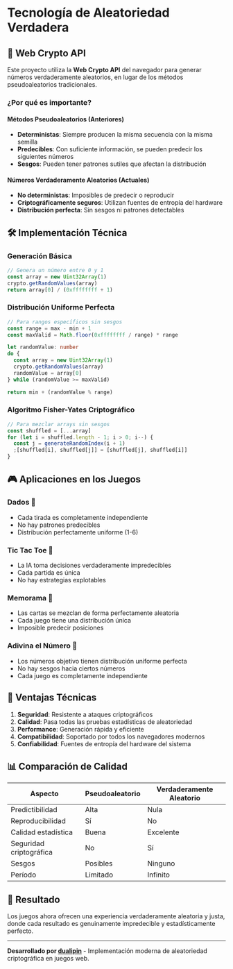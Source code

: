 # Tecnología de Aleatoriedad Verdadera

## 🔐 Web Crypto API

Este proyecto utiliza la **Web Crypto API** del navegador para generar números verdaderamente aleatorios, en lugar de los métodos pseudoaleatorios tradicionales.

### ¿Por qué es importante?

#### Métodos Pseudoaleatorios (Anteriores)
- **Deterministas**: Siempre producen la misma secuencia con la misma semilla
- **Predecibles**: Con suficiente información, se pueden predecir los siguientes números
- **Sesgos**: Pueden tener patrones sutiles que afectan la distribución

#### Números Verdaderamente Aleatorios (Actuales)
- **No deterministas**: Imposibles de predecir o reproducir
- **Criptográficamente seguros**: Utilizan fuentes de entropía del hardware
- **Distribución perfecta**: Sin sesgos ni patrones detectables

## 🛠️ Implementación Técnica

### Generación Básica
```typescript
// Genera un número entre 0 y 1
const array = new Uint32Array(1)
crypto.getRandomValues(array)
return array[0] / (0xffffffff + 1)
```

### Distribución Uniforme Perfecta
```typescript
// Para rangos específicos sin sesgos
const range = max - min + 1
const maxValid = Math.floor(0xffffffff / range) * range

let randomValue: number
do {
  const array = new Uint32Array(1)
  crypto.getRandomValues(array)
  randomValue = array[0]
} while (randomValue >= maxValid)

return min + (randomValue % range)
```

### Algoritmo Fisher-Yates Criptográfico
```typescript
// Para mezclar arrays sin sesgos
const shuffled = [...array]
for (let i = shuffled.length - 1; i > 0; i--) {
  const j = generateRandomIndex(i + 1)
  ;[shuffled[i], shuffled[j]] = [shuffled[j], shuffled[i]]
}
```

## 🎮 Aplicaciones en los Juegos

### Dados 🎲
- Cada tirada es completamente independiente
- No hay patrones predecibles
- Distribución perfectamente uniforme (1-6)

### Tic Tac Toe 🤖
- La IA toma decisiones verdaderamente impredecibles
- Cada partida es única
- No hay estrategias explotables

### Memorama 🔀
- Las cartas se mezclan de forma perfectamente aleatoria
- Cada juego tiene una distribución única
- Imposible predecir posiciones

### Adivina el Número 🎯
- Los números objetivo tienen distribución uniforme perfecta
- No hay sesgos hacia ciertos números
- Cada juego es completamente independiente

## 🔬 Ventajas Técnicas

1. **Seguridad**: Resistente a ataques criptográficos
2. **Calidad**: Pasa todas las pruebas estadísticas de aleatoriedad
3. **Performance**: Generación rápida y eficiente
4. **Compatibilidad**: Soportado por todos los navegadores modernos
5. **Confiabilidad**: Fuentes de entropía del hardware del sistema

## 📊 Comparación de Calidad

| Aspecto | Pseudoaleatorio | Verdaderamente Aleatorio |
|---------|----------------|--------------------------|
| Predictibilidad | Alta | Nula |
| Reproducibilidad | Sí | No |
| Calidad estadística | Buena | Excelente |
| Seguridad criptográfica | No | Sí |
| Sesgos | Posibles | Ninguno |
| Período | Limitado | Infinito |

## 🌟 Resultado

Los juegos ahora ofrecen una experiencia verdaderamente aleatoria y justa, donde cada resultado es genuinamente impredecible y estadísticamente perfecto.

---

**Desarrollado por [dualipin](https://github.com/dualipin/)** - Implementación moderna de aleatoriedad criptográfica en juegos web.
